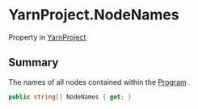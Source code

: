 # YarnProject.NodeNames

Property in [YarnProject](/docs/api/csharp/yarn.unity.yarnproject.md)

## Summary


The names of all nodes contained within the  [Program](yarn.unity.yarnproject.program.md) .


```csharp
public string[] NodeNames { get; }
```

